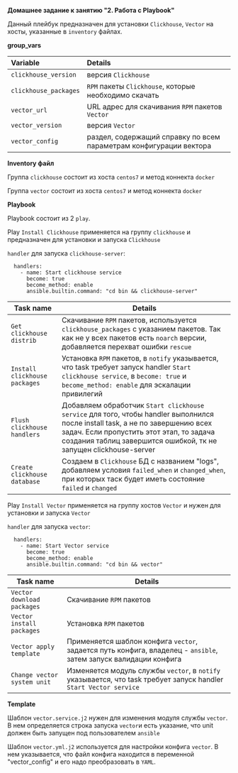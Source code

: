 **Домашнее задание к занятию "2. Работа с Playbook"**

Данный плейбук предназначен для установки `Clickhouse`, `Vector` на хосты, указанные в `inventory` файлах.

**group_vars**

| Variable              | Details                                                            |
|:----------------------|:-------------------------------------------------------------------|
| `clickhouse_version`  | версия `Clickhouse`                                                |
| `clickhouse_packages` | `RPM` пакеты `Clickhouse`, которые необходимо скачать              |
| `vector_url`          | URL адрес для скачивания `RPM` пакетов `Vector`                    |
| `vector_version`      | версия `Vector`                                                    |
| `vector_config`       | раздел, содержащий справку по всем параметрам конфигурации вектора |

**Inventory файл**

Группа `clickhouse` состоит из хоста `centos7` и метод коннекта `docker`

Группа `vector` состоит из хоста `centos7` и метод коннекта `docker`

**Playbook**

Playbook состоит из 2 `play`.

Play `Install Clickhouse` применяется на группу `clickhouse` и предназначен для установки и запуска `Clickhouse`

`handler` для запуска `clickhouse-server`:

```
  handlers:
    - name: Start clickhouse service
      become: true
      become_method: enable
      ansible.builtin.command: "cd bin && clickhouse-server"
```

| Task name                                   | Details                                                                                                                                                                                                                                        |
|---------------------------------------------|------------------------------------------------------------------------------------------------------------------------------------------------------------------------------------------------------------------------------------------------|
| `Get clickhouse distrib`       | Скачивание `RPM` пакетов, используется `clickhouse_packages` с указанием пакетов. Так как не у всех пакетов есть `noarch` версии, добавляется перехват ошибки `rescue`                                                                         |
| `Install clickhouse packages` | Установка `RPM` пакетов, в `notify` указывается, что task требует запуск handler `Start clickhouse service`, в `become: true` и `become_method: enable` для эскалации привилегий           |
| `Flush clickhouse handlers`   | Добавляем обработчик `Start clickhouse service` для того, чтобы handler выполнился после install task, а не по завершению всех задач. Если пропустить этот этап, то задача создания таблиц завершится ошибкой, тк не запущен clickhouse-server |
| `Create clickhouse database`             | Создаем в `Clickhouse` БД с названием "logs", добавляем условия `failed_when` и `changed_when`, при которых таск будет иметь состояние `failed` и `changed`                                                                                    |

Play `Install Vector` применяется на группу хостов `Vector` и нужен для установки и запуска `Vector`

`handler` для запуска `vector`:

```
  handlers:
    - name: Start Vector service
      become: true
      become_method: enable
      ansible.builtin.command: "cd bin && vector"
```

| Task name                    | Details                                                                                                          |
|------------------------------|------------------------------------------------------------------------------------------------------------------|
| `Vector download packages`   | Скачивание `RPM` пакетов                                                                                         |
| `Vector install packages`    | Установка `RPM` пакетов                                                                                          |
| `Vector apply template`      | Применяется шаблон конфига `vector`, задается путь конфига, владелец - `ansible`, затем запуск валидации конфига |
| `Change vector system unit` | Изменяется модуль службы `vector`, в `notify` указывается, что task требует запуск handler `Start Vector service`                     |


**Template**

Шаблон `vector.service.j2` нужен для изменения модуля службы `vector`. 
В нем определяется строка запуска `vector`и есть указание, что unit должен быть запущен под пользователем `ansible`

Шаблон `vector.yml.j2` используется для настройки конфига `vector`. 
В нем указывается, что файл конфига находится в переменной "vector_config" и его надо преобразовать в `YAML`.
